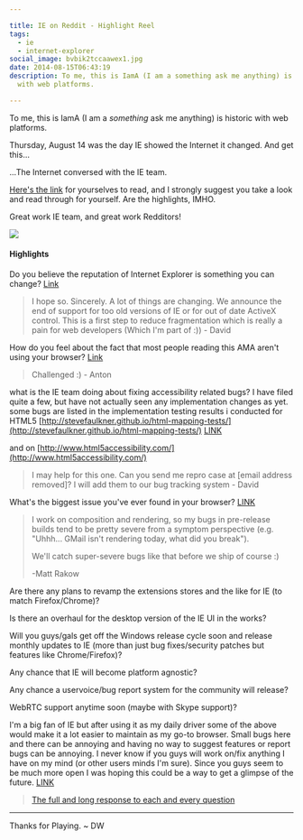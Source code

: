 ```yaml
---

title: IE on Reddit - Highlight Reel
tags:
  - ie
  - internet-explorer
social_image: bvbik2tccaawex1.jpg
date: 2014-08-15T06:43:19
description: To me, this is IamA (I am a something ask me anything) is historic
  with web platforms.

---
```


To me, this is IamA (I am a _something_ ask me anything) is historic with web platforms.

Thursday, August 14 was the day IE showed the Internet it changed. And get this...

...The Internet conversed with the IE team.

[Here's the link](http://www.reddit.com/r/IAmA/comments/2dk60t/we_build_internet_explorer_i_know_right_ask_us/) for yourselves to read, and I strongly suggest you take a look and read through for yourself. Are the highlights, IMHO.

Great work IE team, and great work Redditors!

![](https://pbs.twimg.com/media/BvBIK2TCcAAweX1.jpg:large)

#### Highlights

Do you believe the reputation of Internet Explorer is something you can change? [Link](http://www.reddit.com/r/IAmA/comments/2dk60t/we_build_internet_explorer_i_know_right_ask_us/cjq8m6w)  

> I hope so. Sincerely. A lot of things are changing. We announce the end of support for too old versions of IE or for out of date ActiveX control. This is a first step to reduce fragmentation which is really a pain for web developers (Which I'm part of :)) - David

How do you feel about the fact that most people reading this AMA aren't using your browser? [Link](http://www.reddit.com/r/IAmA/comments/2dk60t/we_build_internet_explorer_i_know_right_ask_us/cjq8nj9)  

> Challenged :) - Anton

what is the IE team doing about fixing accessibility related bugs? I have filed quite a few, but have not actually seen any implementation changes as yet. some bugs are listed in the implementation testing results i conducted for HTML5 [http://stevefaulkner.github.io/html-mapping-tests/](http://stevefaulkner.github.io/html-mapping-tests/) [LINK](http://www.reddit.com/r/IAmA/comments/2dk60t/we_build_internet_explorer_i_know_right_ask_us/cjq8jph) 

and on [http://www.html5accessibility.com/](http://www.html5accessibility.com/)  

> I may help for this one. Can you send me repro case at [email address removed]? I will add them to our bug tracking system - David

What's the biggest issue you've ever found in your browser? [LINK](http://www.reddit.com/r/IAmA/comments/2dk60t/we_build_internet_explorer_i_know_right_ask_us/cjq8n1r)  

> I work on composition and rendering, so my bugs in pre-release builds tend to be pretty severe from a symptom perspective (e.g. "Uhhh... GMail isn't rendering today, what did you break").
> 
> We'll catch super-severe bugs like that before we ship of course :)
> 
> -Matt Rakow

Are there any plans to revamp the extensions stores and the like for IE (to match Firefox/Chrome)?

Is there an overhaul for the desktop version of the IE UI in the works?

Will you guys/gals get off the Windows release cycle soon and release monthly updates to IE (more than just bug fixes/security patches but features like Chrome/Firefox)?

Any chance that IE will become platform agnostic?

Any chance a uservoice/bug report system for the community will release?

WebRTC support anytime soon (maybe with Skype support)?

I'm a big fan of IE but after using it as my daily driver some of the above would make it a lot easier to maintain as my go-to browser. Small bugs here and there can be annoying and having no way to suggest features or report bugs can be annoying. I never know if you guys will work on/fix anything I have on my mind (or other users minds I'm sure). Since you guys seem to be much more open I was hoping this could be a way to get a glimpse of the future. [LINK](http://www.reddit.com/r/IAmA/comments/2dk60t/we_build_internet_explorer_i_know_right_ask_us/cjq8igv)

> [The full and long response to each and every question](http://www.reddit.com/r/IAmA/comments/2dk60t/we_build_internet_explorer_i_know_right_ask_us/cjq9aey)

* * *

Thanks for Playing. ~ DW